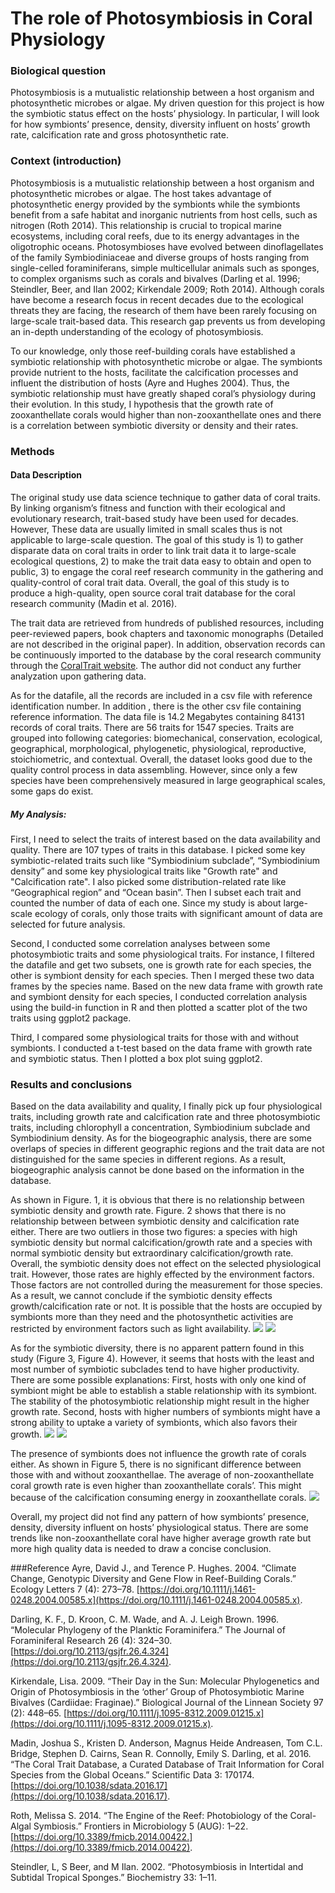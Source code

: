 # The role of Photosymbiosis in Coral Physiology

### Biological question
Photosymbiosis is a mutualistic relationship between a host organism and photosynthetic microbes or algae. My driven question for this project is how the symbiotic status effect on the hosts’ physiology. In particular, I will look for how symbionts’ presence, density, diversity influent on hosts’ growth rate, calcification rate and gross photosynthetic rate.

### Context (introduction)
Photosymbiosis is a mutualistic relationship between a host organism and photosynthetic microbes or algae. The host takes advantage of photosynthetic energy provided by the symbionts while the symbionts benefit from a safe habitat and inorganic nutrients from host cells, such as nitrogen (Roth 2014). This relationship is crucial to tropical marine ecosystems, including coral reefs, due to its energy advantages in the oligotrophic oceans.  Photosymbioses have evolved between dinoflagellates of the family Symbiodiniaceae and diverse groups of hosts ranging from single-celled foraminiferans, simple multicellular animals such as sponges, to complex organisms such as corals and bivalves (Darling et al. 1996; Steindler, Beer, and Ilan 2002; Kirkendale 2009; Roth 2014). Although corals have become a research focus in recent decades due to the ecological threats they are facing, the research of them have been rarely focusing on large-scale trait-based data. This research gap prevents us from developing an in-depth understanding of the ecology of photosymbiosis.

To our knowledge, only those reef-building corals have established a symbiotic relationship with photosynthetic microbe or algae. The symbionts provide nutrient to the hosts, facilitate the calcification processes and influent the distribution of hosts (Ayre and Hughes 2004). Thus, the symbiotic relationship must have greatly shaped coral’s physiology during their evolution. In this study, I hypothesis that the growth rate of zooxanthellate corals would higher than non-zooxanthellate ones and there is a correlation between symbiotic diversity or density and their rates.

### Methods
#### Data Description
The original study use data science technique to gather data of coral traits. By linking organism’s fitness and function with their ecological and evolutionary research, trait-based study have been used for decades. However, These data are usually limited in small scales thus is not applicable to large-scale question. The goal of this study is 1) to gather disparate data on coral traits in order to link trait data it to large-scale ecological questions, 2) to make the trait data easy to obtain and open to public, 3) to engage the coral reef research community in the gathering and quality-control of coral trait data. Overall, the goal of this study is to produce a high-quality, open source coral trait database for the coral research community (Madin et al. 2016).

The trait data are retrieved from hundreds of published resources, including peer-reviewed papers, book chapters and taxonomic monographs (Detailed are not described in the original paper). In addition, observation records can be continuously imported to the database by the coral research community through the [CoralTrait website](https://coraltraits.org). The author did not conduct any further analyzation upon gathering data.

As for the datafile, all the records are included in a csv file with reference identification number. In addition , there is the other csv file containing reference information. The data file is 14.2 Megabytes containing 84131 records of coral traits. There are 56 traits for 1547 species. Traits are grouped into following categories: biomechanical, conservation, ecological, geographical, morphological, phylogenetic, physiological, reproductive, stoichiometric, and contextual. Overall, the dataset looks good due to the quality control process in data assembling. However, since only a few species have been comprehensively measured in large geographical scales, some gaps do exist.



##### My Analysis:
First, I need to select the traits of interest based on the data availability and quality. There are 107 types of traits in this database. I picked some key symbiotic-related traits such like “Symbiodinium subclade”, “Symbiodinium density” and some key physiological traits like "Growth rate" and  "Calcification rate". I also picked some distribution-related rate like “Geographical region” and “Ocean basin”. Then I subset each trait and counted the number of data of each one. Since my study is about large-scale ecology of corals, only those traits with significant amount of data are selected for future analysis.

Second, I conducted some correlation analyses between some photosymbiotic traits and some physiological traits. For instance, I filtered the datafile and get two subsets, one is growth rate for each species, the other is symbiont density for each species. Then I merged these two data frames by the species name. Based on the new data frame with growth rate and symbiont density for each species, I conducted  correlation analysis using the build-in function in R and then plotted a scatter plot of the two traits using ggplot2 package.

Third, I compared some physiological traits for those with and without symbionts. I conducted a t-test based on the data frame with growth rate and symbiotic status. Then I plotted a box plot suing ggplot2.


### Results and conclusions
Based on the data availability and quality, I finally pick up four physiological traits, including growth rate and calcification rate and three photosymbiotic traits, including chlorophyll a concentration, Symbiodinium subclade and Symbiodinium density. As for the biogeographic analysis, there are some overlaps of species in different geographic regions and the trait data are not distinguished for the same species in different regions. As a result, biogeographic analysis cannot be done based on the information in the database.

As shown in Figure. 1, it is obvious that there is no relationship between symbiotic density and growth rate. Figure. 2 shows that there is no relationship between between symbiotic density and calcification rate either. There are two outliers in those two figures: a species with high symbiotic density but normal calcification/growth rate and a species with normal symbiotic density but extraordinary calcification/growth rate. Overall, the symbiotic density does not effect on the selected physiological trait. However, those rates are highly effected by the environment factors. Those factors are not controlled during the measurement for those species. As a result, we cannot conclude if the symbiotic density effects growth/calcification rate or not. It is possible that the hosts are occupied by symbionts more than they need and the photosynthetic activities are restricted by environment factors such as light availability.
![](https://github.com/Ruiqi-CUB/CompBioLabsAndHomework/blob/master/Project/Assign09/Assign09_Figure1.png)
![](https://github.com/Ruiqi-CUB/CompBioLabsAndHomework/blob/master/Project/Assign09/Assign09_Figure2.png)

As for the symbiotic diversity, there is no apparent pattern found in this study (Figure 3, Figure 4). However, it seems that hosts with the least and most number of symbiotic subclades tend to have higher productivity. There are some possible explanations: First, hosts with only one kind of symbiont might be able to establish a stable relationship with its symbiont. The stability of the photosymbiotic relationship might result in the higher growth rate. Second, hosts with higher numbers of symbionts might have a strong ability to uptake a variety of symbionts, which also favors their growth.
![](https://github.com/Ruiqi-CUB/CompBioLabsAndHomework/blob/master/Project/Assign09/Assign09_Figure3.png)
![](https://github.com/Ruiqi-CUB/CompBioLabsAndHomework/blob/master/Project/Assign09/Assign09_Figure4.png)

The presence of symbionts does not influence the growth rate of corals either. As shown in Figure 5, there is no significant difference between those with and without zooxanthellae. The average of non-zooxanthellate coral growth rate is even higher than zooxanthellate corals’. This might because of the calcification consuming energy in zooxanthellate corals.
![](https://github.com/Ruiqi-CUB/CompBioLabsAndHomework/blob/master/Project/Assign09/Assign09_Figure5.png)

Overall, my project did not find any pattern of how symbionts’ presence, density, diversity influent on hosts’ physiological status. There are some trends like non-zooxanthellate coral have higher average growth rate but more high quality data is needed to draw a concise conclusion.

###Reference
Ayre, David J., and Terence P. Hughes. 2004. “Climate Change, Genotypic Diversity and Gene Flow in Reef-Building Corals.” Ecology Letters 7 (4): 273–78. [https://doi.org/10.1111/j.1461-0248.2004.00585.x](https://doi.org/10.1111/j.1461-0248.2004.00585.x).

Darling, K. F., D. Kroon, C. M. Wade, and A. J. Leigh Brown. 1996. “Molecular Phylogeny of the Planktic Foraminifera.” The Journal of Foraminiferal Research 26 (4): 324–30. [https://doi.org/10.2113/gsjfr.26.4.324](https://doi.org/10.2113/gsjfr.26.4.324).

Kirkendale, Lisa. 2009. “Their Day in the Sun: Molecular Phylogenetics and Origin of Photosymbiosis in the ‘other’ Group of Photosymbiotic Marine Bivalves (Cardiidae: Fraginae).” Biological Journal of the Linnean Society 97 (2): 448–65. [https://doi.org/10.1111/j.1095-8312.2009.01215.x](https://doi.org/10.1111/j.1095-8312.2009.01215.x).

Madin, Joshua S., Kristen D. Anderson, Magnus Heide Andreasen, Tom C.L. Bridge, Stephen D. Cairns, Sean R. Connolly, Emily S. Darling, et al. 2016. “The Coral Trait Database, a Curated Database of Trait Information for Coral Species from the Global Oceans.” Scientific Data 3: 170174. [https://doi.org/10.1038/sdata.2016.17](https://doi.org/10.1038/sdata.2016.17).

Roth, Melissa S. 2014. “The Engine of the Reef: Photobiology of the Coral-Algal Symbiosis.” Frontiers in Microbiology 5 (AUG): 1–22. [https://doi.org/10.3389/fmicb.2014.00422.](https://doi.org/10.3389/fmicb.2014.00422).

Steindler, L, S Beer, and M Ilan. 2002. “Photosymbiosis in Intertidal and Subtidal Tropical Sponges.” Biochemistry 33: 1–11.




